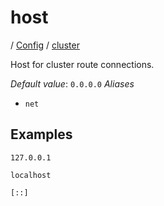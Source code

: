 # host

/ [Config](../../index.md) / [cluster](../index.md) 

Host for cluster route connections.

*Default value*: `0.0.0.0`
*Aliases*
- `net`

## Examples

```
127.0.0.1
```
```
localhost
```
```
[::]
```

